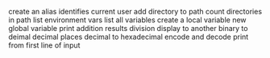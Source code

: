 create an alias
identifies current user
add directory to path
count directories in path
list environment vars
list all variables
create a local variable
new global variable
print addition results
division
display to another
binary to deimal
decimal places
decimal to hexadecimal
encode and decode
print from first line of input
